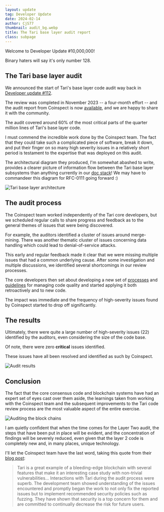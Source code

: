 ```yaml
---
layout: update
tag: Developer Update
date: 2024-02-14
author: CjS77
thumbnail: audit_bg.webp
title: The Tari base layer audit report
class: subpage
---
```


Welcome to Developer Update #10,000,000!

Binary haters will say it's only number 128.

## The Tari base layer audit

We announced the start of Tari's base layer code audit way back in
[Developer update #112](/updates/audit-announcement/).

The review was completed in November 2023 -- a four-month effort -- and the audit report from Coinspect is now
[available](https://www.coinspect.com/tari-security-audit/), and we are happy to share it with the community.

The audit covered around 60% of the most critical parts of the quarter million lines of Tari's base layer code.

I must commend the incredible work done by the Coinspect team. The fact that they could take such a complicated
piece of software, break it down, and put their finger on so many high severity issues in a relatively short
period is testament to the expertise that was deployed on this audit.

The architectural diagram they produced, I'm somewhat abashed to write, provides a clearer picture of information flow
between the Tari base layer subsystems than anything currently in our [doc stack](https://rfc.tari.com)! We may have
to commandeer this diagram for RFC-0111 going forward :)

![Tari base layer architecture](https://www.coinspect.com/assets/images/blog/tari-tm.png)

## The audit process

The Coinspect team worked independently of the Tari core developers, but we scheduled regular calls to share progress
and feedback as to the general themes of issues that were being discovered.

For example, the auditors identified a cluster of issues around merge-mining.
There was another thematic cluster of issues concerning data handling which could lead to denial-of-service attacks.

This early and regular feedback made it clear that we were missing multiple issues that had a common underlying cause.
After some investigation and multiple discussions, we identified several shortcomings in our review processes.

The core developers then set about developing a
new set of [processes](https://pqri.org/wp-content/uploads/2015/08/pdf/HAZOP_Training_Guide.pdf) and
[guidelines](https://github.com/tari-project/tari/blob/ab8d96afa0808f6afe498e82172ac1475968a286/docs/src/reviewing_guide.md)
for managing code quality and started applying it both retroactively and to new code.

The impact was immediate and the frequency of high-severity issues found by Coinspect started to drop off significantly.

## The results

Ultimately, there were quite a large number of high-severity issues (22) identified by the auditors, even considering
the size of the code base.

Of note, there were zero **critical** issues identified.

These issues have all been resolved and identified as such by Coinspect.

<img src="/assets/updates/img/audit-issue-count.png" alt="Audit results" class="responsive-image">

## Conclusion

The fact that the core consensus code and blockchain systems have had an expert set of eyes cast over them aside,
the learnings taken from working with the Coinspect team and the subsequent improvements to the Tari code review
process are the most valuable aspect of the entire exercise.

<img src="/assets/updates/img/audit.webp" alt="Auditing the block chains" class="responsive-image">

I am quietly confident that when the time comes for the Layer Two audit, the steps that have been put in place will
be evident, and the concentration of findings will be severely reduced, even given that the layer 2 code is
completely new and, in many places, unique technology.

I'll let the Coinspect team have the last word, taking this quote from their
[blog post](https://www.coinspect.com/tari-security-audit/):

> Tari is a great example of a bleeding-edge blockchain with several features that make it an interesting case study
> with non-trivial vulnerabilities...
> Interactions with Tari during the audit process were superb. The development team showed understanding of the
> issues encountered and promptly began the work to not only fix the reported issues but to implement recommended
> security policies such as fuzzing. They have shown that security is a top concern for them and are committed to
> continually decrease the risk for future users.
